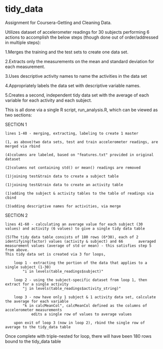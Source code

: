 tidy_data
=========
Assignment for Coursera-Getting and Cleaning Data.

Utilizes dataset of accelerometer readings for 30 subjects performing 6 actions to accomplish the below steps (though done out of order/addressed in multiple steps):


1.Merges the training and the test sets to create one data set.

2.Extracts only the measurements on the mean and standard deviation for each measurement. 

3.Uses descriptive activity names to name the activities in the data set

4.Appropriately labels the data set with descriptive variable names. 

5.Creates a second, independent tidy data set with the average of each variable for each activity and each subject. 


This is all done via a single R script, run_analysis.R, which can be viewed as two sections:

SECTION 1

	lines 1-40 - merging, extracting, labeling to create 1 master 

	(1, as above)two data sets, test and train accelerometer readings, are merged via rbind
  
	(4)columns are labeled, based on "features.txt" provided in original dataset

	(2)columns not containing std() or mean() readings are removed

	(1)joining test&train data to create a subject table

	(1)joining test&train data to create an activity table
  
	(1)adding the subject & activity tables to the table of readings via cbind
  
	(3)adding descriptive names for activities, via merge
  
  
SECTION 2

	lines 41-60 - calculating an average value for each subject (30 values) and activity (6 values) to give a single tidy data table
  
	(5)The tidy data table consists of 180 rows (6*30), each of 2 identifying(factor) values (activity & subject) and 66       averaged measurement values (average of std or mean) - this satisfies step 5 from above.
	This tidy data set is created via 3 for loops,
		
		loop 1 - extracting the portion of the data that applies to a single subject (1-30)
			"i in levels(table_readings$subject)" 
			
		loop 2 - using the subject-specific dataset from loop 1, then extract for a single activity
			"j in levels(table_readings$activity_string)"
			
		loop 3 - now have only 1 subject & 1 activity data set, calculate the average for each variable
			"k in calcMeanCol", calcMeanCol defined as the columns of accelerometer measurements
				edits a single row of values to average values
			
		upon exit of loop 3 (now in loop 2), rbind the single row of average to the tidy_data table
		

Once complete with triple-nested for loop, there will have been 180 rows bound to the tidy_data table
			
		
